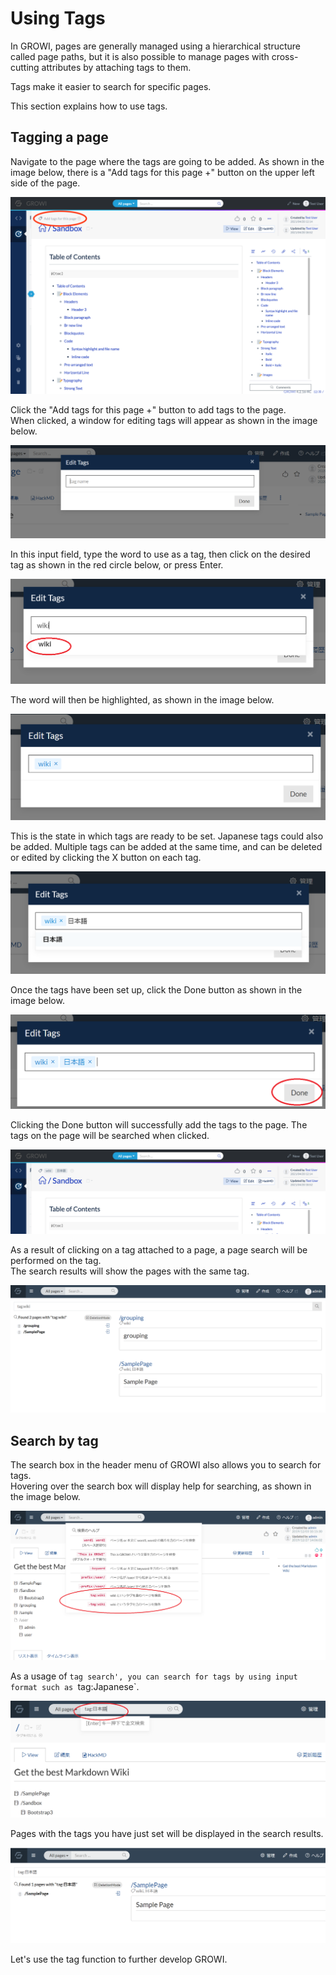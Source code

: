 # Using Tags
In GROWI, pages are generally managed using a hierarchical structure called page paths, but it is also possible to manage pages with cross-cutting attributes by attaching tags to them.

Tags make it easier to search for specific pages.

This section explains how to use tags.

## Tagging a page
Navigate to the page where the tags are going to be added.
As shown in the image below, there is a "Add tags for this page +" button on the upper left side of the page.

![](./images/tag1.png)

Click the "Add tags for this page +" button to add tags to the page.  
When clicked, a window for editing tags will appear as shown in the image below.

![](./images/tag2.png)

In this input field, type the word to use as a tag, then click on the desired tag as shown in the red circle below, or press Enter.

![](./images/tag3.png)

The word will then be highlighted, as shown in the image below.

![](./images/tag4.png)

This is the state in which tags are ready to be set. Japanese tags could also be added.
Multiple tags can be added at the same time, and can be deleted or edited by clicking the X button on each tag.

![](./images/tag5.png)

Once the tags have been set up, click the Done button as shown in the image below.

![](./images/tag6.png)

Clicking the Done button will successfully add the tags to the page.
The tags on the page will be searched when clicked.

![](./images/tag7.png)

As a result of clicking on a tag attached to a page, a page search will be performed on the tag.  
The search results will show the pages with the same tag.

![](./images/tag8.png)

## Search by tag
The search box in the header menu of GROWI also allows you to search for tags.  
Hovering over the search box will display help for searching, as shown in the image below.

![](./images/tagsearch1.png)

As a usage of `tag search', you can search for tags by using input format such as `tag:Japanese`.

![](./images/tagsearch2.png)

Pages with the tags you have just set will be displayed in the search results.

![](./images/tagsearch3.png)

Let's use the tag function to further develop GROWI.
